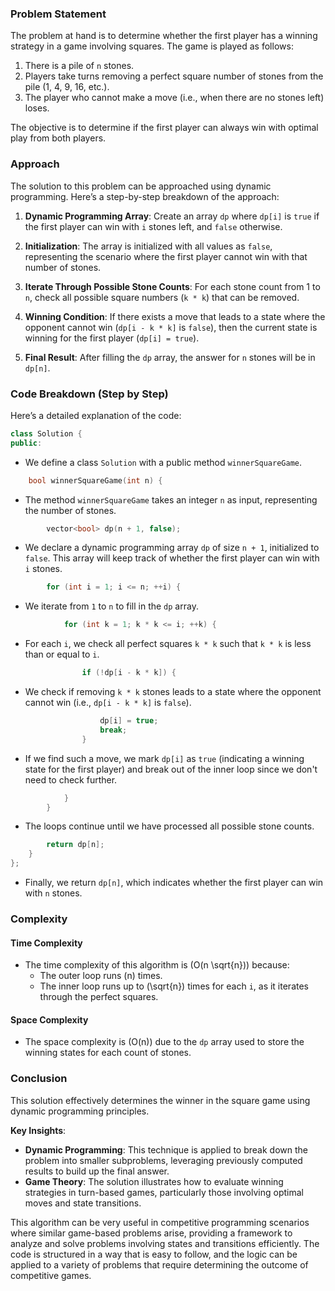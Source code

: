 ### Problem Statement

The problem at hand is to determine whether the first player has a winning strategy in a game involving squares. The game is played as follows:

1. There is a pile of `n` stones.
2. Players take turns removing a perfect square number of stones from the pile (1, 4, 9, 16, etc.).
3. The player who cannot make a move (i.e., when there are no stones left) loses.

The objective is to determine if the first player can always win with optimal play from both players.

### Approach

The solution to this problem can be approached using dynamic programming. Here’s a step-by-step breakdown of the approach:

1. **Dynamic Programming Array**: Create an array `dp` where `dp[i]` is `true` if the first player can win with `i` stones left, and `false` otherwise.

2. **Initialization**: The array is initialized with all values as `false`, representing the scenario where the first player cannot win with that number of stones.

3. **Iterate Through Possible Stone Counts**: For each stone count from 1 to `n`, check all possible square numbers (`k * k`) that can be removed.

4. **Winning Condition**: If there exists a move that leads to a state where the opponent cannot win (`dp[i - k * k]` is `false`), then the current state is winning for the first player (`dp[i] = true`).

5. **Final Result**: After filling the `dp` array, the answer for `n` stones will be in `dp[n]`.

### Code Breakdown (Step by Step)

Here’s a detailed explanation of the code:

```cpp
class Solution {
public:
```
- We define a class `Solution` with a public method `winnerSquareGame`.

```cpp
    bool winnerSquareGame(int n) {
```
- The method `winnerSquareGame` takes an integer `n` as input, representing the number of stones.

```cpp
        vector<bool> dp(n + 1, false);
```
- We declare a dynamic programming array `dp` of size `n + 1`, initialized to `false`. This array will keep track of whether the first player can win with `i` stones.

```cpp
        for (int i = 1; i <= n; ++i) {
```
- We iterate from `1` to `n` to fill in the `dp` array.

```cpp
            for (int k = 1; k * k <= i; ++k) {
```
- For each `i`, we check all perfect squares `k * k` such that `k * k` is less than or equal to `i`.

```cpp
                if (!dp[i - k * k]) {
```
- We check if removing `k * k` stones leads to a state where the opponent cannot win (i.e., `dp[i - k * k]` is `false`).

```cpp
                    dp[i] = true;
                    break;
                }
```
- If we find such a move, we mark `dp[i]` as `true` (indicating a winning state for the first player) and break out of the inner loop since we don't need to check further.

```cpp
            }
        }
```
- The loops continue until we have processed all possible stone counts.

```cpp
        return dp[n];
    }
};
```
- Finally, we return `dp[n]`, which indicates whether the first player can win with `n` stones.

### Complexity

#### Time Complexity
- The time complexity of this algorithm is \(O(n \sqrt{n})\) because:
  - The outer loop runs \(n\) times.
  - The inner loop runs up to \(\sqrt{n}\) times for each `i`, as it iterates through the perfect squares.

#### Space Complexity
- The space complexity is \(O(n)\) due to the `dp` array used to store the winning states for each count of stones.

### Conclusion

This solution effectively determines the winner in the square game using dynamic programming principles. 

**Key Insights**:
- **Dynamic Programming**: This technique is applied to break down the problem into smaller subproblems, leveraging previously computed results to build up the final answer.
- **Game Theory**: The solution illustrates how to evaluate winning strategies in turn-based games, particularly those involving optimal moves and state transitions.

This algorithm can be very useful in competitive programming scenarios where similar game-based problems arise, providing a framework to analyze and solve problems involving states and transitions efficiently. The code is structured in a way that is easy to follow, and the logic can be applied to a variety of problems that require determining the outcome of competitive games.